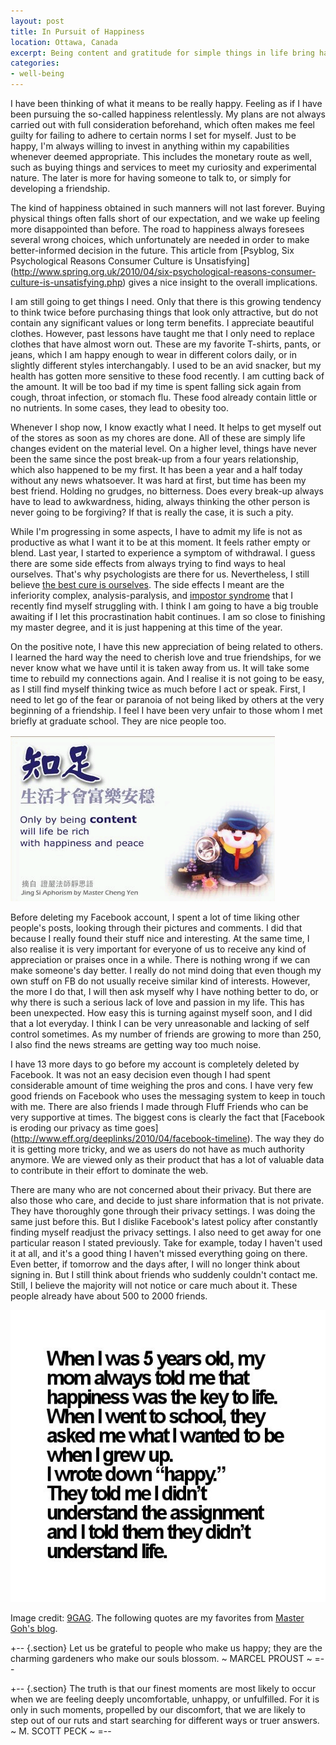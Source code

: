 ```yaml
---
layout: post
title: In Pursuit of Happiness
location: Ottawa, Canada
excerpt: Being content and gratitude for simple things in life bring happiness.
categories:
- well-being
---
```


I have been thinking of what it means to be really happy. Feeling as if I have been pursuing the so-called happiness relentlessly. My plans are not always carried out with full consideration beforehand, which often makes me feel guilty for failing to adhere to certain norms I set for myself. Just to be happy, I'm always willing to invest in anything within my capabilities whenever deemed appropriate. This includes the monetary route as well, such as buying things and services to meet my curiosity and experimental nature. The later is more for having someone to talk to, or simply for developing a friendship. 

The kind of happiness obtained in such manners will not last forever. Buying physical things often falls short of our expectation, and we wake up feeling more disappointed than before. The road to happiness always foresees several wrong choices, which unfortunately are needed in order to make better-informed decision in the future. This article from [Psyblog, Six Psychological Reasons Consumer Culture is Unsatisfying] (http://www.spring.org.uk/2010/04/six-psychological-reasons-consumer-culture-is-unsatisfying.php) gives a nice insight to the overall implications. 

I am still going to get things I need. Only that there is this growing tendency to think twice before purchasing things that look only attractive, but do not contain any significant values or long term benefits. I appreciate beautiful clothes. However, past lessons have taught me that I only need to replace clothes that have almost worn out. These are my favorite T-shirts, pants, or jeans, which I am happy enough to wear in different colors daily, or in slightly different styles interchangably. I used to be an avid snacker, but my health has gotten more sensitive to these food recently. I am cutting back of the amount. It will be too bad if my time is spent falling sick again from cough, throat infection, or stomach flu. These food already contain little or no nutrients. In some cases, they lead to obesity too. 

Whenever I shop now, I know exactly what I need. It helps to get myself out of the stores as soon as my chores are done. All of these are simply life changes evident on the material level. On a higher level, things have never been the same since the post break-up from a four years relationship, which also happened to be my first. It has been a year and a half today without any news whatsoever. It was hard at first, but time has been my best friend. Holding no grudges, no bitterness. Does every break-up always have to lead to awkwardness, hiding, always thinking the other person is never going to be forgiving? If that is really the case, it is such a pity.

While I'm progressing in some aspects, I have to admit my life is not as productive as what I want it to be at this moment. It feels rather empty or blend. Last year, I started to experience a symptom of withdrawal. I guess there are some side effects from always trying to find ways to heal ourselves. That's why psychologists are there for us. Nevertheless, I still believe [the best cure is ourselves](http://fengshuiforward.com/330/the-most-powerful-cure-ourselves/). The side effects I meant are the inferiority complex, analysis-paralysis, and [impostor syndrome](http://en.wikipedia.org/wiki/Impostor_syndrome) that I recently find myself struggling with. I think I am going to have a big trouble awaiting if I let this procrastination habit continues. I am so close to finishing my master degree, and it is just happening at this time of the year. 

On the positive note, I have this new appreciation of being related to others. I learned the hard way the need to cherish love and true friendships, for we never know what we have until it is taken away from us. It will take some time to rebuild my connections again. And I realise it is not going to be easy, as I still find myself thinking twice as much before I act or speak. First, I need to let go of the fear or paranoia of not being liked by others at the very beginning of a friendship. I feel I have been very unfair to those whom I met briefly at graduate school. They are nice people too.

![alt contentment](/images/contentment.png "Being Content") 

Before deleting my Facebook account, I spent a lot of time liking other people's posts, looking through their pictures and comments. I did that because I really found their stuff nice and interesting. At the same time, I also realise it is very important for everyone of us to receive any kind of appreciation or praises once in a while. There is nothing wrong if we can make someone's day better. I really do not mind doing that even though my own stuff on FB do not usually receive similar kind of interests. However, the more I do that, I will then ask myself why I have nothing better to do, or why there is such a serious lack of love and passion in my life. This has been unexpected. How easy this is turning against myself soon, and I did that a lot everyday. I think I can be very unreasonable and lacking of self control sometimes. As my number of friends are growing to more than 250, I also find the news streams are getting way too much noise. 

I have 13 more days to go before my account is completely deleted by Facebook. It was not an easy decision even though I had spent considerable amount of time weighing the pros and cons. I have very few good friends on Facebook who uses the messaging system to keep in touch with me. There are also friends I made through Fluff Friends who can be very supportive at times. The biggest cons is clearly the fact that [Facebook is eroding our privacy as time goes] (http://www.eff.org/deeplinks/2010/04/facebook-timeline). The way they do it is getting more tricky, and we as users do not have as much authority anymore. We are viewed only as their product that has a lot of valuable data to contribute in their effort to dominate the web. 

There are many who are not concerned about their privacy. But there are also those who care, and decide to just share information that is not private. They have thoroughly gone through their privacy settings. I was doing the same just before this. But I dislike Facebook's latest policy after constantly finding myself readjust the privacy settings. I also need to get away for one particular reason I stated previously. Take for example, today I haven't used it at all, and it's a good thing I haven't missed everything going on there. Even better, if tomorrow and the days after, I will no longer think about signing in. But I still think about friends who suddenly couldn't contact me. Still, I believe the majority will not notice or care much about it. These people already have about 500 to 2000 friends. 

![alt happiness](/images/happy.jpg "I just want to be happy") 

Image credit: [9GAG](http://ray.9gag.com/). The following quotes are my favorites from [Master Goh's blog](http://destinyxplorer.blogspot.com/).

+-- {.section}
Let us be grateful to people who make us happy; they are the charming gardeners who make our souls blossom. 
~ MARCEL PROUST ~
=--

+-- {.section}
The truth is that our finest moments are most likely to occur when we are feeling deeply uncomfortable, unhappy, or unfulfilled. For it is only in such moments, propelled by our discomfort, that we are likely to step out of our ruts and start searching for different ways or truer answers. ~ M. SCOTT PECK ~
=--

